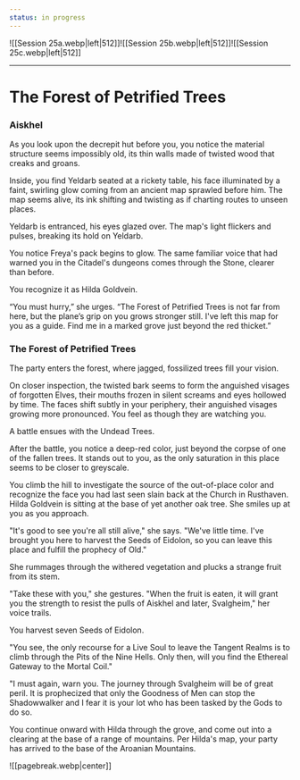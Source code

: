 ```yaml
---
status: in progress
---
```

![[Session 25a.webp|left|512]]![[Session 25b.webp|left|512]]![[Session 25c.webp|left|512]]

---------------------------------
# The Forest of Petrified Trees
### Aiskhel
As you look upon the decrepit hut before you, you notice the material structure seems impossibly old, its thin walls made of twisted wood that creaks and groans.

Inside, you find Yeldarb seated at a rickety table, his face illuminated by a faint, swirling glow coming from an ancient map sprawled before him. The map seems alive, its ink shifting and twisting as if charting routes to unseen places.

Yeldarb is entranced, his eyes glazed over. The map's light flickers and pulses, breaking its hold on Yeldarb.

You notice Freya's pack begins to glow. The same familiar voice that had warned you in the Citadel's dungeons comes through the Stone, clearer than before.

You recognize it as Hilda Goldvein.

“You must hurry,” she urges. “The Forest of Petrified Trees is not far from here, but the plane’s grip on you grows stronger still. I've left this map for you as a guide. Find me in a marked grove just beyond the red thicket.”

### The Forest of Petrified Trees
The party enters the forest, where jagged, fossilized trees fìll your vision.

On closer inspection, the twisted bark seems to form the anguished visages of forgotten Elves, their mouths frozen in silent screams and eyes hollowed by time. The faces shift subtly in your periphery, their anguished visages growing more pronounced. You feel as though they are watching you.

A battle ensues with the Undead Trees.

After the battle, you notice a deep-red color, just beyond the corpse of one of the fallen trees. It stands out to you, as the only saturation in this place seems to be closer to greyscale.

You climb the hill to investigate the source of the out-of-place color and recognize the face you had last seen slain back at the Church in Rusthaven. Hilda Goldvein is sitting at the base of yet another oak tree. She smiles up at you as you approach.

"It's good to see you're all still alive," she says. "We've little time. I've brought you here to harvest the Seeds of Eidolon, so you can leave this place and fulfill the prophecy of Old."

She rummages through the withered vegetation and plucks a strange fruit from its stem.

"Take these with you," she gestures. "When the fruit is eaten, it will grant you the strength to resist the pulls of Aiskhel and later, Svalgheim," her voice trails.

You harvest seven Seeds of Eidolon.

"You see, the only recourse for a Live Soul to leave the Tangent Realms is to climb through the Pits of the Nine Hells. Only then, will you find the Ethereal Gateway to the Mortal Coil."

"I must again, warn you. The journey through Svalgheim will be of great peril. It is prophecized that only the Goodness of Men can stop the Shadowwalker and I fear it is your lot who has been tasked by the Gods to do so.

You continue onward with Hilda through the grove, and come out into a clearing at the base of a range of mountains. Per Hilda's map, your party has arrived to the base of the Aroanian Mountains.

![[pagebreak.webp|center]]
